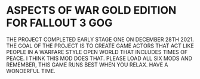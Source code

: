 # ASPECTS OF WAR GOLD EDITION FOR FALLOUT 3 GOG
THE PROJECT COMPLETED EARLY STAGE ONE ON DECEMBER 28TH 2021.
THE GOAL OF THE PROJECT IS TO CREATE GAME ACTORS THAT ACT LIKE
PEOPLE IN A WARFARE STYLE OPEN WORLD THAT INCLUDES TIMES OF PEACE.
I THINK THIS MOD DOES THAT. PLEASE LOAD ALL SIX MODS AND REMEMBER,
THIS GAME RUNS BEST WHEN YOU RELAX. HAVE A WONOERFUL TIME.
